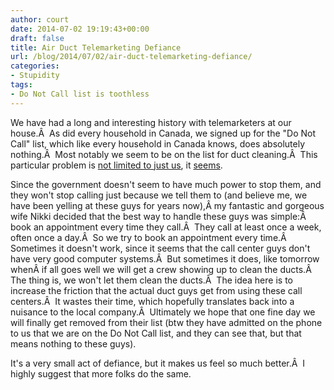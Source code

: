 ```yaml
---
author: court
date: 2014-07-02 19:19:43+00:00
draft: false
title: Air Duct Telemarketing Defiance
url: /blog/2014/07/02/air-duct-telemarketing-defiance/
categories:
- Stupidity
tags:
- Do Not Call list is toothless
---
```


We have had a long and interesting history with telemarketers at our house.Â  As did every household in Canada, we signed up for the "Do Not Call" list, which like every household in Canada knows, does absolutely nothing.Â  Most notably we seem to be on the list for duct cleaning.Â  This particular problem is [not limited to just us](http://www.cbc.ca/news/canada/offshore-telemarketers-defy-canada-s-do-not-call-list-1.1323440), it [seems](http://www.cbc.ca/news/canada/offshore-telemarketers-sell-ripoff-duct-cleaning-expert-says-1.1352453).

Since the government doesn't seem to have much power to stop them, and they won't stop calling just because we tell them to (and believe me, we have been yelling at these guys for years now),Â my fantastic and gorgeous wife Nikki decided that the best way to handle these guys was simple:Â  book an appointment every time they call.Â  They call at least once a week, often once a day.Â  So we try to book an appointment every time.Â  Sometimes it doesn't work, since it seems that the call center guys don't have very good computer systems.Â  But sometimes it does, like tomorrow whenÂ if all goes well we will get a crew showing up to clean the ducts.Â  The thing is, we won't let them clean the ducts.Â  The idea here is to increase the friction that the actual duct guys get from using these call centers.Â  It wastes their time, which hopefully translates back into a nuisance to the local company.Â  Ultimately we hope that one fine day we will finally get removed from their list (btw they have admitted on the phone to us that we are on the Do Not Call list, and they can see that, but that means nothing to these guys).

It's a very small act of defiance, but it makes us feel so much better.Â  I highly suggest that more folks do the same.



